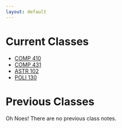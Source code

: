 ```yaml
---
layout: default
---
```

# Current Classes #
- [COMP 410](/notes/comp410)
- [COMP 431](/notes/comp431)
- [ASTR 102](/notes/astr102)
- [POLI 130](/notes/poli130)

# Previous Classes #
Oh Noes!  There are no previous class notes.
